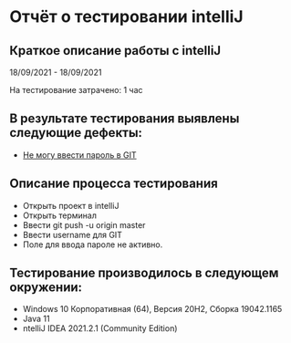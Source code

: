 # Отчёт о тестировании intelliJ

## Краткое описание работы с intelliJ

18/09/2021 - 18/09/2021 

На тестирование затрачено: 1 час

## В результате тестирования выявлены следующие дефекты:

* [Не могу ввести пароль в GIT ](https://github.com/cris120480/javaQA23_1.2.git)

## Описание процесса тестирования

* Открыть проект в intelliJ
* Открыть терминал
* Ввести git push -u origin master
* Ввести username для GIT
* Поле для ввода пароле не активно. 


## Тестирование производилось в следующем окружении:
* Windows 10 Корпоративная (64), Версия 20H2, Сборка 19042.1165
* Java 11
* ntelliJ IDEA 2021.2.1 (Community Edition)